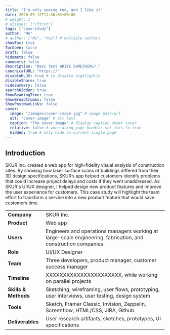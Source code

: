 ```yaml
---
title: "I'm only seeing red, and I like it"
date: 2020-09-12T11:30:03+00:00
# weight: 1
# aliases: ["/first"]
tags: ["case-study"]
author: "Me"
# author: ["Me", "You"] # multiple authors
showToc: true
TocOpen: false
draft: false
hidemeta: false
comments: false
description: "Desc Text WRITE SOMETHING?."
canonicalURL: "https://"
disableHLJS: true # to disable highlightjs
disableShare: true
hideSummary: false
searchHidden: true
ShowReadingTime: true
ShowBreadCrumbs: false
ShowPostNavLinks: false
cover:
  image: "/images/cover-image.jpg" # image path/url
  alt: "cover-image" # alt text
  caption: "The cover image" # display caption under cover
  relative: false # when using page bundles set this to true
  hidden: true # only hide on current single page
---
```


## Introduction

SKUR Inc. created a web app for high-fidelity visual analysis of construction sites. By showing how laser surface scans of buildings differed from their 3D design specifications, SKUR’s app helped customers identify problems that could increase project delays and costs if they went unaddressed. As SKUR's UI/UX designer, I helped design new product features and improve the user experience for customers. This case study will highlight the team effort to transform a service into a new product feature that would save customers time.

|                      |                                                              |
|----------------------|--------------------------------------------------------------|
| **Company**          | SKUR Inc.                                      |
| **Product**          | Web app                                            |
| **Users**            | Engineers and operations managers working at large-scale engineering, fabrication, and construction companies                        |
| **Role**             | UI/UX Designer                                                  |
| **Team**             | Three developers, product manager, customer success manager                     |
| **Timeline**         | XXXXXXXXXXXXXXXXXXXXXX, while working on parallel projects              |
| **Skills & Methods** | Sketching, wireframing, user flows, prototyping, user interviews, user testing, design system |
| **Tools**            | Sketch, Framer Classic, Invision, Zeppelin, Screenflow, HTML/CSS, JIRA, Github                     |
| **Deliverables**     | User research artifacts, sketches, prototypes, UI specifications |
